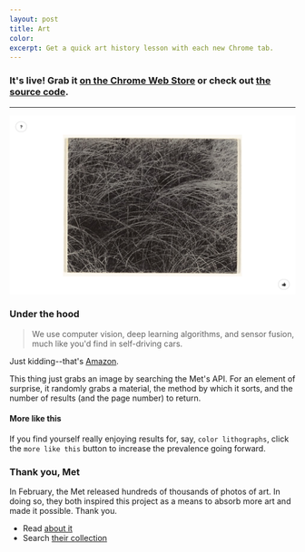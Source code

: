 ```yaml
---
layout: post
title: Art
color: 
excerpt: Get a quick art history lesson with each new Chrome tab.
---
```

### It's live! Grab it [on the Chrome Web Store](https://chrome.google.com/webstore/detail/camjlcjebflgchepghjpjeiddegldhae) or check out [the source code](https://github.com/zchr/art "GitHub source code").

----
![A screenshot of the new tab page](/images/misc/art.png)

### Under the hood
> We use computer vision, deep learning algorithms, and sensor fusion, much like you'd find in self-driving cars.

Just kidding--that's [Amazon](https://www.amazon.com/b?node=16008589011).

 This thing just grabs an image by searching the Met's API. For an element of surprise, it randomly grabs a material, the method by which it sorts, and the number of results (and the page number) to return.

#### More like this
If you find yourself really enjoying results for, say, `color lithographs`, click the `more like this` button to increase the prevalence going forward.

### Thank you, Met
In February, the Met released hundreds of thousands of photos of art. In doing so, they both inspired this project as a means to absorb more art and made it possible. Thank you.  
 - Read [about it](https://www.nytimes.com/2017/02/07/arts/design/met-museum-makes-375000-images-available-for-free.html?_r=0)
 - Search [their collection](http://www.metmuseum.org/art/collection#!?perPage=20&showOnly=withImage%7Copenaccess&sortBy=Relevance&sortOrder=asc&offset=0&pageSize=0)
